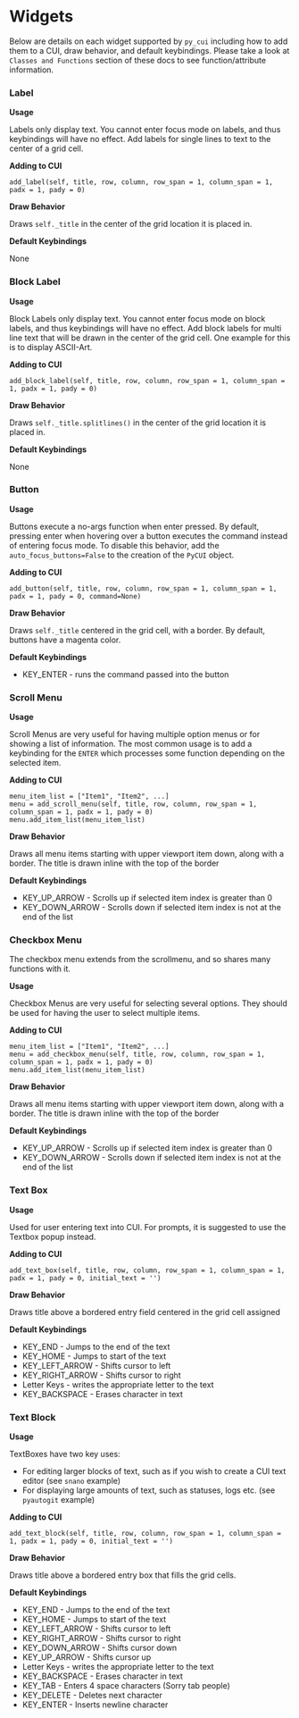 # Widgets

Below are details on each widget supported by `py_cui` including how to add them to a CUI, draw behavior, and default keybindings. Please take a look at `Classes and Functions` section of these docs to see function/attribute information.

### Label

**Usage**

Labels only display text. You cannot enter focus mode on labels, and thus keybindings will have no effect.
Add labels for single lines to text to the center of a grid cell.

**Adding to CUI**
```
add_label(self, title, row, column, row_span = 1, column_span = 1, padx = 1, pady = 0)
```

**Draw Behavior**

Draws `self._title` in the center of the grid location it is placed in.

**Default Keybindings**

None

### Block Label

**Usage**

Block Labels only display text. You cannot enter focus mode on block labels, and thus keybindings will have no effect.
Add block labels for multi line text that will be drawn in the center of the grid cell. One example for this is to display ASCII-Art.

**Adding to CUI**
```
add_block_label(self, title, row, column, row_span = 1, column_span = 1, padx = 1, pady = 0)
```

**Draw Behavior**

Draws `self._title.splitlines()` in the center of the grid location it is placed in.

**Default Keybindings**

None

### Button

**Usage**

Buttons execute a no-args function when enter pressed. By default, pressing enter when hovering over a button executes the command instead of entering focus mode. To disable this behavior, add the `auto_focus_buttons=False` to the creation of the `PyCUI` object.

**Adding to CUI**
```
add_button(self, title, row, column, row_span = 1, column_span = 1, padx = 1, pady = 0, command=None)
```
**Draw Behavior**

Draws `self._title` centered in the grid cell, with a border. By default, buttons have a magenta color.

**Default Keybindings**

* KEY_ENTER - runs the command passed into the button

### Scroll Menu

**Usage**

Scroll Menus are very useful for having multiple option menus or for showing a list of information. The most common usage is to add a keybinding for the `ENTER` which processes some function depending on the selected item.

**Adding to CUI**
```
menu_item_list = ["Item1", "Item2", ...]
menu = add_scroll_menu(self, title, row, column, row_span = 1, column_span = 1, padx = 1, pady = 0)
menu.add_item_list(menu_item_list)
```
**Draw Behavior**

Draws all menu items starting with upper viewport item down, along with a border. The title is drawn inline with the top of the border

**Default Keybindings**

* KEY_UP_ARROW - Scrolls up if selected item index is greater than 0
* KEY_DOWN_ARROW - Scrolls down if selected item index is not at the end of the list

### Checkbox Menu

The checkbox menu extends from the scrollmenu, and so shares many functions with it.

**Usage**

Checkbox Menus are very useful for selecting several options. They should be used for having the user to select multiple items.

**Adding to CUI**
```
menu_item_list = ["Item1", "Item2", ...]
menu = add_checkbox_menu(self, title, row, column, row_span = 1, column_span = 1, padx = 1, pady = 0)
menu.add_item_list(menu_item_list)
```
**Draw Behavior**

Draws all menu items starting with upper viewport item down, along with a border. The title is drawn inline with the top of the border

**Default Keybindings**

* KEY_UP_ARROW - Scrolls up if selected item index is greater than 0
* KEY_DOWN_ARROW - Scrolls down if selected item index is not at the end of the list

### Text Box

**Usage**

Used for user entering text into CUI. For prompts, it is suggested to use the Textbox popup instead.

**Adding to CUI**
```
add_text_box(self, title, row, column, row_span = 1, column_span = 1, padx = 1, pady = 0, initial_text = '')
```
**Draw Behavior**

Draws title above a bordered entry field centered in the grid cell assigned

**Default Keybindings**

* KEY_END - Jumps to the end of the text
* KEY_HOME - Jumps to start of the text
* KEY_LEFT_ARROW - Shifts cursor to left
* KEY_RIGHT_ARROW - Shifts cursor to right
* Letter Keys - writes the appropriate letter to the text
* KEY_BACKSPACE - Erases character in text

### Text Block

**Usage**

TextBoxes have two key uses:
* For editing larger blocks of text, such as if you wish to create a CUI text editor (see `snano` example)
* For displaying large amounts of text, such as statuses, logs etc. (see `pyautogit` example)

**Adding to CUI**
```
add_text_block(self, title, row, column, row_span = 1, column_span = 1, padx = 1, pady = 0, initial_text = '')
```
**Draw Behavior**

Draws title above a bordered entry box that fills the grid cells.

**Default Keybindings**

* KEY_END - Jumps to the end of the text
* KEY_HOME - Jumps to start of the text
* KEY_LEFT_ARROW - Shifts cursor to left
* KEY_RIGHT_ARROW - Shifts cursor to right
* KEY_DOWN_ARROW - Shifts cursor down
* KEY_UP_ARROW - Shifts cursor up
* Letter Keys - writes the appropriate letter to the text
* KEY_BACKSPACE - Erases character in text
* KEY_TAB - Enters 4 space characters (Sorry tab people)
* KEY_DELETE - Deletes next character
* KEY_ENTER - Inserts newline character
